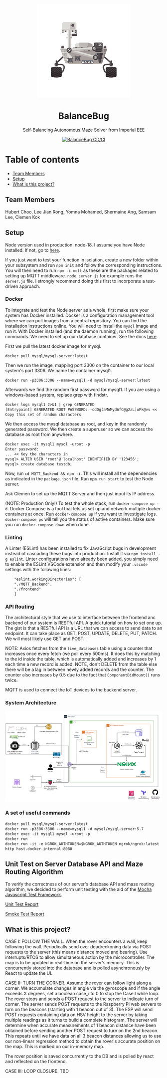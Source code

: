 <p align="center">
  <a href="http://intranet.ee.ic.ac.uk/electricalengineering/eecourses_t4/course_content.asp?c=ELEC50003&s=I2#start">
    <img
      alt="BalanceBug"
      src="img/istockphoto-470365028-612x612-removebg-preview.png"
      width="300"
    />
  </a>
</p>


<div align="center">
  <h1>BalanceBug</h1>
  
<p>
  Self-Balancing Autonomous Maze Solver from Imperial EEE
</p>

[![BalanceBug CD/CI](https://github.com/clemenkok/BalanceBug/actions/workflows/build_test_deploy.yml/badge.svg)](https://github.com/clemenkok/BalanceBug/actions/workflows/build_test_deploy.yml)
  
</div>

# Table of contents

* [Team Members](#team-members)
* [Setup](#setup)
* [What is this project?](#what-is-this-project)


## Team Members

Hubert Choo, Lee Jian Rong, Yomna Mohamed, Shermaine Ang, Samsam Lee, Clemen Kok

## Setup

Node version used in production: node-18. I assume you have Node installed. If not, go to [here](https://nodejs.org/en/download).   

If you just want to test your function in isolation, create a new folder within your subsystem and run `npm init` and follow the corresponding instructions. You will then need to run `npm -i mqtt` as these are the packages related to setting up MQTT middleware. `node server.js` for example runs the `server.js` file. I strongly recommend doing this first to incorporate a test-driven approach.

### Docker

To integrate and test the Node server as a whole, first make sure your system has Docker installed. Docker is a configuration management tool where we can pull images from a central repository. You can find the installation instructions online. You will need to install the `mysql` image and run it. With Docker installed (and the daemon running), run the following commands. We need to set up our database container. See the docs [here](https://hub.docker.com/r/mysql/mysql-server).  

First we pull the latest docker image for mysql.  

```
docker pull mysql/mysql-server:latest
```

Then we run the image, mapping port 3306 on the container to our local system's port 3306. We name the container mysql1.   

```
docker run -p3306:3306 --name=mysql1 -d mysql/mysql-server:latest
```

Afterwards we find the random first password for mysql1. If you are using a windows-based system, replace grep with findstr.  

```
docker logs mysql1 2>&1 | grep GENERATED
[Entrypoint] GENERATED ROOT PASSWORD: -odOg(aMAMydAfC@g2aL]uPk@vv << Copy this set of random characters
```

We then access the mysql database as root, and key in the randomly generated password. We then create a superuser so we can access the database as root from anywhere.  

```
docker exec -it mysql1 mysql -uroot -p
Enter password: 
... << Key the characters in
mysql> ALTER USER 'root'@'localhost' IDENTIFIED BY '123456';
mysql> create database testdb;
```

Now, run `cd MQTT_Backend && npm -i`. This will install all the dependencies as indicated in the `package.json` file. Run `npm run start` to test the Node server.  

Ask Clemen to set up the MQTT Server and then just input its IP address.   

(NOTE: Production Only!) To test the whole stack, run `docker-compose up -d`. Docker Compose is a tool that lets us set up and network multiple docker containers at once. Run `docker-compose up` if you want to investigate logs. `docker-compose ps` will tell you the status of active containers. Make sure you run `docker-compose down` when done.  

### Linting

A Linter (ESLint) has been installed to fix JavaScript bugs in development instead of cascading these bugs into production. Install it via `npm install -g eslint`. Linter configurations have already been added, you simply need to enable the ESLint VSCode extension and then modify your `.vscode` settings with the following lines:

```
    "eslint.workingDirectories": [
    "./MQTT_Backend", 
    "./frontend"
    ]
```

### API Routing

The architectural style that we use to interface between the frontend anc backend of our system is RESTful API. A quick tutorial on how to set one up. The gist is that a RESTful API is a URL that we can access to send data to an endpoint. It can take place as GET, POST, UPDATE, DELETE, PUT, PATCH. We will most likely use GET and POST.  

NOTE: Axios fetches from the `live_databases` table using a counter that increases once every fetch (we poll every 500ms). It does this by matching to the id inside the table, which is automatically added and increases by 1 each time a new record is added. NOTE, don't DELETE from the table else there will be a lag in between newly added records and the counter. The counter also increases by 0.5 due to the fact that `ComponentDidMount()` runs twice.  

MQTT is used to connect the IoT devices to the backend server.  

### System Architecture

![arch4](img/arch4.png)

### A set of useful commands

```
docker pull mysql/mysql-server:latest
docker run -p3306:3306 --name=mysql1 -d mysql/mysql-server:5.7
docker exec -it mysql1 mysql -uroot -p
docker run
docker run -it -e NGROK_AUTHTOKEN=$NGROK_AUTHTOKEN ngrok/ngrok:latest http host.docker.internal:8080
```


## Unit Test on Server Database API and Maze Routing Algorithm

To verify the correctness of our server's database API and maze routing algorithm, we decided to perform unit testing with the aid of the [Mocha Javascript Test Framework](https://mochajs.org/).

[Unit Test Report](./MQTT_Backend/test/unittest.md)

[Smoke Test Report](./MQTT_Backend/smoketest/smoketest.md)


## What is this project? 

CASE I: FOLLOW THE WALL. When the rover encounters a wall, keep following the wall. Periodically send over deadreckoning data via POST requests to the server (this means distance moved and bearing). Use interrupts/RTOS to allow simultaneous action by the microcontroller. The map is to be updated in real-time on the server's memory. This is concurrently stored into the database and is polled asynchronously by React to update the UI.  

CASE II: TURN THE CORNER. Assume the rover can follow light along a corner. We accumulate changes in angle via the gyroscope and if the angle exceeds X degrees, set a boolean case_i to 0 to stop the Case I while loop. The rover stops and sends a POST request to the server to indicate turn of corner. The server sends POST requests to the Raspberry Pi web servers to turn on the beacons (starting with 1 beacon out of 3). The ESP will send POST requests containing data on HSV height to the server by taking multiple readings as it turns to build a complete histogram. The server will determine when accurate measurements of 1 beacon distance have been obtained before sending another POST request to turn on the 2nd beacon. This repeats until we have data on all 3 beacon distances allowing us to use our non-linear regression method to obtain the rover's accurate position on the map. This is marked on our in-memory map.  

The rover position is saved concurrently to the DB and is polled by react and reflected on the frontend.  

CASE III: LOOP CLOSURE. TBD  


